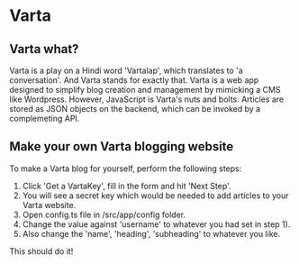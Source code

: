 # Varta

## Varta what?
Varta is a play on a Hindi word 'Vartalap', which translates to 'a conversation'. And Varta stands for exactly that. Varta is a web app designed to simplify blog creation and management by mimicking a CMS like Wordpress. However, JavaScript is Varta's nuts and bolts. Articles are stored as JSON objects on the backend, which can be invoked by a complemeting API. 

## Make your own Varta blogging website
To make a Varta blog for yourself, perform the following steps:
1. Click 'Get a VartaKey', fill in the form and hit 'Next Step'. 
2. You will see a secret key which would be needed to add articles to your Varta website. 
3. Open config.ts file in /src/app/config folder.
4. Change the value against 'username' to whatever you had set in step 1).
5. Also change the 'name', 'heading', 'subheading' to whatever you like.

This should do it!
